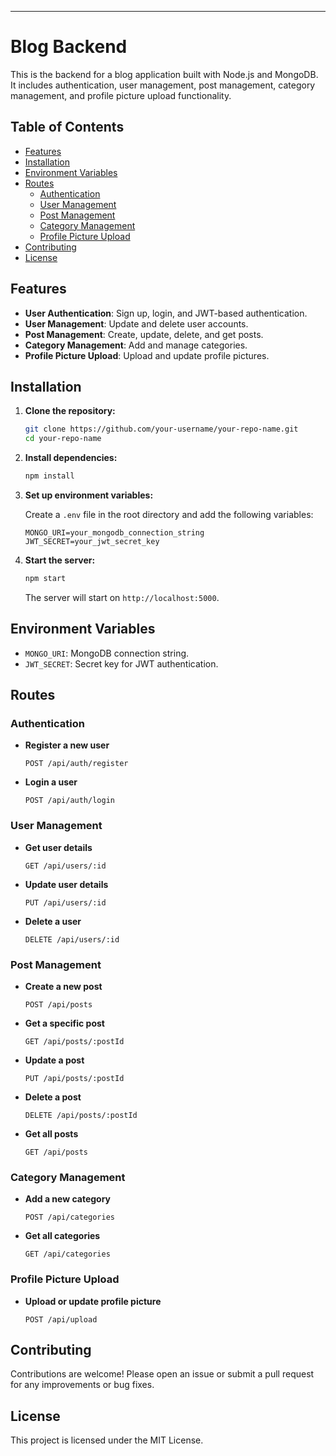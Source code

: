 
---

# Blog Backend

This is the backend for a blog application built with Node.js and MongoDB. It includes authentication, user management, post management, category management, and profile picture upload functionality.

## Table of Contents

- [Features](#features)
- [Installation](#installation)
- [Environment Variables](#environment-variables)
- [Routes](#routes)
  - [Authentication](#authentication)
  - [User Management](#user-management)
  - [Post Management](#post-management)
  - [Category Management](#category-management)
  - [Profile Picture Upload](#profile-picture-upload)
- [Contributing](#contributing)
- [License](#license)

## Features

- **User Authentication**: Sign up, login, and JWT-based authentication.
- **User Management**: Update and delete user accounts.
- **Post Management**: Create, update, delete, and get posts.
- **Category Management**: Add and manage categories.
- **Profile Picture Upload**: Upload and update profile pictures.

## Installation

1. **Clone the repository:**

   ```bash
   git clone https://github.com/your-username/your-repo-name.git
   cd your-repo-name
   ```

2. **Install dependencies:**

   ```bash
   npm install
   ```

3. **Set up environment variables:**

   Create a `.env` file in the root directory and add the following variables:

   ```plaintext
   MONGO_URI=your_mongodb_connection_string
   JWT_SECRET=your_jwt_secret_key
   ```

4. **Start the server:**

   ```bash
   npm start
   ```

   The server will start on `http://localhost:5000`.

## Environment Variables

- `MONGO_URI`: MongoDB connection string.
- `JWT_SECRET`: Secret key for JWT authentication.

## Routes

### Authentication

- **Register a new user**

  ```
  POST /api/auth/register
  ```

- **Login a user**

  ```
  POST /api/auth/login
  ```

### User Management

- **Get user details**

  ```
  GET /api/users/:id
  ```

- **Update user details**

  ```
  PUT /api/users/:id
  ```

- **Delete a user**

  ```
  DELETE /api/users/:id
  ```

### Post Management

- **Create a new post**

  ```
  POST /api/posts
  ```

- **Get a specific post**

  ```
  GET /api/posts/:postId
  ```

- **Update a post**

  ```
  PUT /api/posts/:postId
  ```

- **Delete a post**

  ```
  DELETE /api/posts/:postId
  ```

- **Get all posts**

  ```
  GET /api/posts
  ```

### Category Management

- **Add a new category**

  ```
  POST /api/categories
  ```

- **Get all categories**

  ```
  GET /api/categories
  ```

### Profile Picture Upload

- **Upload or update profile picture**

  ```
  POST /api/upload
  ```

## Contributing

Contributions are welcome! Please open an issue or submit a pull request for any improvements or bug fixes.

## License

This project is licensed under the MIT License.
